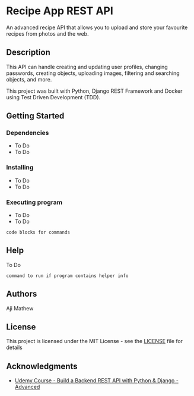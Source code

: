 # Recipe App REST API

An advanced recipe API that allows you to upload and store your favourite recipes from photos and the web. 

## Description

This API can handle creating and updating user profiles, changing passwords, creating objects, uploading images, filtering and searching objects, and more.

This project was built with Python, Django REST Framework and Docker using Test Driven Development (TDD).

## Getting Started

### Dependencies

* To Do
* To Do

### Installing

* To Do
* To Do

### Executing program

* To Do
* To Do
```
code blocks for commands
```

## Help

To Do
```
command to run if program contains helper info
```

## Authors

Aji Mathew

## License

This project is licensed under the MIT License - see the [LICENSE](./LICENSE) file for details

## Acknowledgments

* [Udemy Course - Build a Backend REST API with Python & Django - Advanced](https://www.udemy.com/course/django-python-advanced/)

